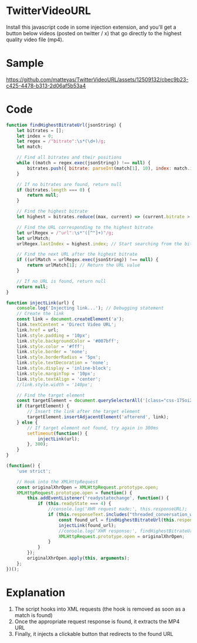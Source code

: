 # TwitterVideoURL
Install this javascript code in some injection extension, and you'll get a button below videos (posted on twitter / x) that go directly to the highest quality video file (mp4).

# Sample
https://github.com/matteyas/TwitterVideoURL/assets/12509132/cbec9b23-c425-4478-b313-2d06af5b53a4

# Code
```js
function findHighestBitrateUrl(jsonString) {
    let bitrates = [];
    let index = 0;
    let regex = /"bitrate":\s*(\d+)/g;
    let match;

    // Find all bitrates and their positions
    while ((match = regex.exec(jsonString)) !== null) {
        bitrates.push({ bitrate: parseInt(match[1], 10), index: match.index });
    }

    // If no bitrates are found, return null
    if (bitrates.length === 0) {
        return null;
    }

    // Find the highest bitrate
    let highest = bitrates.reduce((max, current) => (current.bitrate > max.bitrate ? current : max));

    // Find the URL corresponding to the highest bitrate
    let urlRegex = /"url":\s*"([^"]+)"/g;
    let urlMatch;
    urlRegex.lastIndex = highest.index; // Start searching from the bitrate position

    // Find the next URL after the highest bitrate
    if ((urlMatch = urlRegex.exec(jsonString)) !== null) {
        return urlMatch[1]; // Return the URL value
    }

    // If no URL is found, return null
    return null;
}

function injectLink(url) {
    console.log('Injecting link...'); // Debugging statement
    // Create the link
    const link = document.createElement('a');
    link.textContent = 'Direct Video URL';
    link.href = url;
    link.style.padding = '10px';
    link.style.backgroundColor = '#007bff';
    link.style.color = '#fff';
    link.style.border = 'none';
    link.style.borderRadius = '5px';
    link.style.textDecoration = 'none';
    link.style.display = 'inline-block';
    link.style.marginTop = '10px';
    link.style.textAlign = 'center';
    //link.style.width = '140px';

    // Find the target element
    const targetElement = document.querySelectorAll('[class="css-175oi2r r-9aw3ui r-1s2bzr4"]')[0];
    if (targetElement) {
        // Insert the link after the target element
        targetElement.insertAdjacentElement('afterend', link);
    } else {
        // If target element not found, try again in 300ms
        setTimeout(function() {
        	injectLink(url);
        }, 300);
    }
}

(function() {
    'use strict';

    // Hook into the XMLHttpRequest
    const originalXhrOpen = XMLHttpRequest.prototype.open;
    XMLHttpRequest.prototype.open = function() {
        this.addEventListener('readystatechange', function() {
            if (this.readyState === 4) {
                //console.log('XHR request made:', this.responseURL);
                if (this.responseText.includes("threaded_conversation_with_injections_v2")) {
                	const found_url = findHighestBitrateUrl(this.responseText);
                	injectLink(found_url);
                	//console.log('XHR response:', findHighestBitrateUrl(this.responseText));
                	XMLHttpRequest.prototype.open = originalXhrOpen;
                }
            }
        });
        originalXhrOpen.apply(this, arguments);
    };
})();
```

# Explanation
1. The script hooks into XML requests (the hook is removed as soon as a match is found)
2. Once the appropriate request response is found, it extracts the MP4 URL
3. Finally, it injects a clickable button that redirects to the found URL
